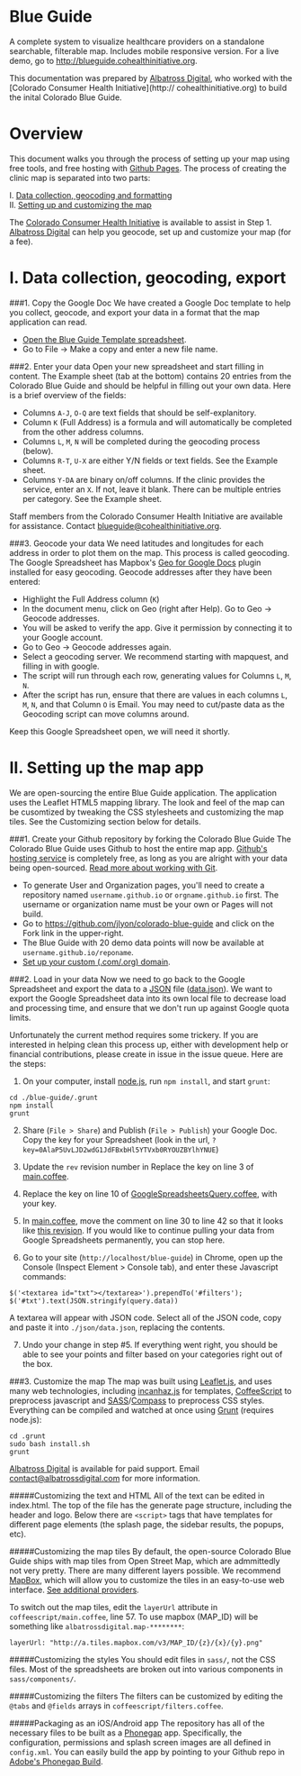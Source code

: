 Blue Guide
==========

A complete system to visualize healthcare providers on a standalone searchable, filterable map. Includes mobile responsive version. For a live demo, go to http://blueguide.cohealthinitiative.org.

This documentation was prepared by [Albatross Digital](http://albatrossdigital.com), who worked with the [Colorado Consumer Health Initiative](http:// cohealthinitiative.org) to build the inital Colorado Blue Guide.

Overview
========

This document walks you through the process of setting up your map using free tools, and free hosting with [Github Pages](http://pages.github.com/). The process of creating the clinic map is separated into two parts:

I. [Data collection, geocoding and formatting](#i-data-collection-geocoding-export) <br/>
II. [Setting up and customizing the map](#ii-setting-up-the-map-app)

The [Colorado Consumer Health Initiative](http://cohealthinitiative.org) is available to assist in Step 1. [Albatross Digital](http://albatrossdigital.com) can help you geocode, set up and customize your map (for a fee).

I. Data collection, geocoding, export
=====================================

###1. Copy the Google Doc
We have created a Google Doc template to help you collect, geocode, and export your data in a format that the map application can read.
* [Open the Blue Guide Template spreadsheet](https://docs.google.com/spreadsheet/ccc?key=0Alw0s_pQVmyXdDFUbEtjaVBUYU5TRVgtX1dVNGdNb2c&usp=sharing).
* Go to File -> Make a copy and enter a new file name.

###2. Enter your data
Open your new spreadsheet and start filling in content.  The Example sheet (tab at the bottom) contains 20 entries from the Colorado Blue Guide and should be helpful in filling out your own data. Here is a brief overview of the fields:
* Columns `A-J`, `O-Q` are text fields that should be self-explanitory.
* Column `K` (Full Address) is a formula and will automatically be completed from the other address columns.
* Columns `L`, `M`, `N` will be completed during the geocoding process (below).
* Columns `R-T`, `U-X` are either Y/N fields or text fields.  See the Example sheet.
* Columns `Y-DA` are binary on/off columns.  If the clinic provides the service, enter an `X`. If not, leave it blank.  There can be multiple entries per category. See the Example sheet.

Staff members from the Colorado Consumer Health Initiative are available for assistance. Contact blueguide@cohealthinitiative.org.

###3. Geocode your data
We need latitudes and longitudes for each address in order to plot them on the map. This process is called geocoding. The Google Spreadsheet has Mapbox's [Geo for Google Docs](https://github.com/mapbox/geo-googledocs) plugin installed for easy geocoding. Geocode addresses after they have been entered:
* Highlight the Full Address column (`K`)
* In the document menu, click on Geo (right after Help). Go to Geo -> Geocode addresses.
* You will be asked to verify the app.  Give it permission by connecting it to your Google account.
* Go to Geo -> Geocode addresses again.
* Select a geocoding server. We recommend starting with mapquest, and filling in with google.
* The script will run through each row, generating values for Columns `L`, `M`, `N`.
* After the script has run, ensure that there are values in each columns `L`, `M`, `N`, and that Column `O` is Email. You may need to cut/paste data as the Geocoding script can move columns around.

Keep this Google Spreadsheet open, we will need it shortly.


II. Setting up the map app
==========================

We are open-sourcing the entire Blue Guide application.  The application uses the Leaflet HTML5 mapping library.  The look and feel of the map can be cusomtized by tweaking the CSS stylesheets and customizing the map tiles.  See the Customizing section below for details.

###1. Create your Github repository by forking the Colorado Blue Guide
The Colorado Blue Guide uses Github to host the entire map app.  [Github's hosting service](http://pages.github.com/) is completely free, as long as you are alright with your data being open-sourced.  [Read more about working with Git](https://help.github.com/articles/set-up-git).
* To generate User and Organization pages, you'll need to create a repository named `username.github.io` or `orgname.github.io` first. The username or organization name must be your own or Pages will not build. 
* Go to https://github.com/jlyon/colorado-blue-guide and click on the Fork link in the upper-right.
* The Blue Guide with 20 demo data points will now be available at `username.github.io/reponame`.
* [Set up your custom (.com/.org) domain](https://help.github.com/articles/setting-up-a-custom-domain-with-pages).

###2. Load in your data
Now we need to go back to the Google Spreadsheet and export the data to a [JSON](http://en.wikipedia.org/wiki/JSON) file 
([data.json](https://github.com/jlyon/blue-guide/blob/gh-pages/json/data.json)).
We want to export the Google Spreadsheet data into its own local file to decrease load and processing time, and ensure that we don't run up against Google quota limits.

Unfortunately the current method requires some trickery.  If you are interested in helping clean this process up, either with development help or financial contributions, please create in issue in the issue queue.  Here are the steps:

1) On your computer, install [node.js](http://nodejs.org/), run `npm install`, and start `grunt`:
```
cd ./blue-guide/.grunt
npm install
grunt
```

2) Share (`File > Share`) and Publish (`File > Publish`) your Google Doc. Copy the key for your Spreadsheet (look in the url, `?key=0AlaP5UvLJD2wdG1JdFBxbHl5YTVxb0RYOUZBYlhYNUE`)

3) Update the `rev` revision number in Replace the key on line 3 of [main.coffee](https://github.com/jlyon/blue-guide/blob/gh-pages/coffeescript/main.coffee).

4) Replace the key on line 10 of [GoogleSpreadsheetsQuery.coffee](https://github.com/jlyon/blue-guide/blob/gh-pages/coffeescript/GoogleSpreadsheetsQuery.coffee), with your key.

5) In [main.coffee](https://github.com/jlyon/blue-guide/blob/gh-pages/coffeescript/main.coffee), move the comment on line 30 to line 42 so that it looks like [this revision](https://github.com/jlyon/blue-guide/commit/ea57e9f1ff6ae8d1f82eca12b6dbd52343c8b2d4). If you would like to continue pulling your data from Google Spreadsheets permanently, you can stop here.

6) Go to your site (`http://localhost/blue-guide`) in Chrome, open up the Console (Inspect Element > Console tab), and enter these Javascript commands:
```
$('<textarea id="txt"></textarea>').prependTo('#filters');
$('#txt').text(JSON.stringify(query.data))
```
A textarea will appear with JSON code.  Select all of the JSON code, copy and paste it into `./json/data.json`, replacing the contents.

7) Undo your change in step #5. If everything went right, you should be able to see your points and filter based on your categories right out of the box.

###3. Customize the map
The map was built using [Leaflet.js](http://leafletjs.com/), and uses many web technologies, including [incanhaz.js](http://icanhazjs.com/) for templates, [CoffeeScript](http://coffeescript.org/) to preprocess javascript and [SASS](http://sass-lang.com/)/[Compass](http://compass-style.org/) to preprocess CSS styles.  Everything can be compiled and watched at once using [Grunt](http://gruntjs.com/) (requires node.js):
```
cd .grunt
sudo bash install.sh
grunt
```

[Albatross Digital](http://albatrossdigital.com) is available for paid support. Email contact@albatrossdigital.com for more information.

#####Customizing the text and HTML
All of the text can be edited in index.html. The top of the file has the generate page structure, including the header and logo. Below there are `<script>` tags that have templates for different page elements (the splash page, the sidebar results, the popups, etc).

#####Customizing the map tiles
By default, the open-source Colorado Blue Guide ships with map tiles from Open Street Map, which are admmittedly not very pretty.  There are many different layers possible.  We recommend [MapBox](http://mapbox.com), which will allow you to customize the tiles in an easy-to-use web interface. [See additional providers](https://github.com/leaflet-extras/leaflet-providers).

To switch out the map tiles, edit the `layerUrl` attribute in `coffeescript/main.coffee`, line 57.  To use mapbox (MAP_ID) will be something like `albatrossdigital.map-********`:
```
layerUrl: "http://a.tiles.mapbox.com/v3/MAP_ID/{z}/{x}/{y}.png"
```
#####Customizing the styles
You should edit files in `sass/`, not the CSS files. Most of the spreadsheets are broken out into various components in `sass/components/`.

#####Customizing the filters
The filters can be customized by editing the `@tabs` and `@fields` arrays in `coffeescript/filters.coffee`.

#####Packaging as an iOS/Android app
The repository has all of the necessary files to be built as a [Phonegap](http://phonegap.com/) app. Specifically, the configuration, permissions and splash screen images are all defined in `config.xml`. You can easily build the app by pointing to your Github repo in [Adobe's Phonegap Build](http://build.phonegap.com/).



